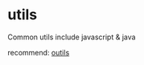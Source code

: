 # utils
Common utils include javascript &amp; java

recommend: [outils](https://www.npmjs.com/package/outils)
